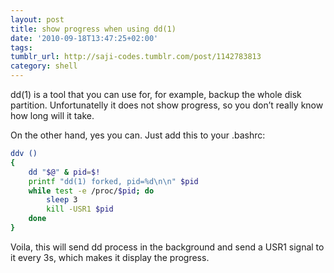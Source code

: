 ```yaml
---
layout: post
title: show progress when using dd(1)
date: '2010-09-18T13:47:25+02:00'
tags: 
tumblr_url: http://saji-codes.tumblr.com/post/1142783813
category: shell
---
```


dd(1) is a tool that you can use for, for example, backup the whole disk partition. Unfortunatelly it does not show progress, so you don’t really know how long will it take.



On the other hand, yes you can. Just add this to your .bashrc:

```sh
ddv ()
{ 
    dd "$@" & pid=$!
    printf "dd(1) forked, pid=%d\n\n" $pid
    while test -e /proc/$pid; do
        sleep 3
        kill -USR1 $pid
    done
}
```


Voila, this will send dd process in the background and send a USR1 signal to it every 3s, which makes it display the progress.
